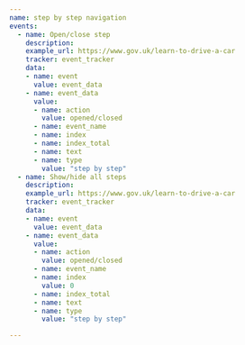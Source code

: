 ```yaml
---
name: step by step navigation
events:
  - name: Open/close step
    description:
    example_url: https://www.gov.uk/learn-to-drive-a-car
    tracker: event_tracker
    data:
    - name: event
      value: event_data
    - name: event_data
      value:
      - name: action
        value: opened/closed
      - name: event_name
      - name: index
      - name: index_total
      - name: text
      - name: type
        value: "step by step"
  - name: Show/hide all steps
    description:
    example_url: https://www.gov.uk/learn-to-drive-a-car
    tracker: event_tracker
    data:
    - name: event
      value: event_data
    - name: event_data
      value:
      - name: action
        value: opened/closed
      - name: event_name
      - name: index
        value: 0
      - name: index_total
      - name: text
      - name: type
        value: "step by step"

---
```

